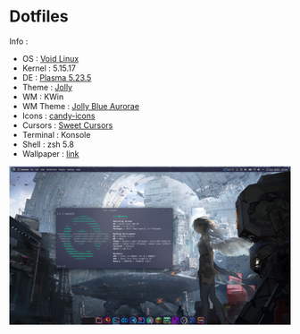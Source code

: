  # Dotfiles

Info :
- OS : [Void Linux](https://voidlinux.org/)
- Kernel : 5.15.17
- DE : [Plasma 5.23.5](https://kde.org/fr/plasma-desktop/)
- Theme : [Jolly](https://www.pling.com/p/1654379/)
- WM : KWin
- WM Theme : [Jolly Blue Aurorae](https://www.pling.com/p/1654353/)
- Icons : [candy-icons](https://store.kde.org/p/1305251)
- Cursors : [Sweet Cursors](https://store.kde.org/p/1393084)
- Terminal : Konsole
- Shell : zsh 5.8
- Wallpaper : [link](https://www.pixiv.net/en/artworks/89446377)

<img src="2022-01-27-202432_1920x1080_scrot.png">